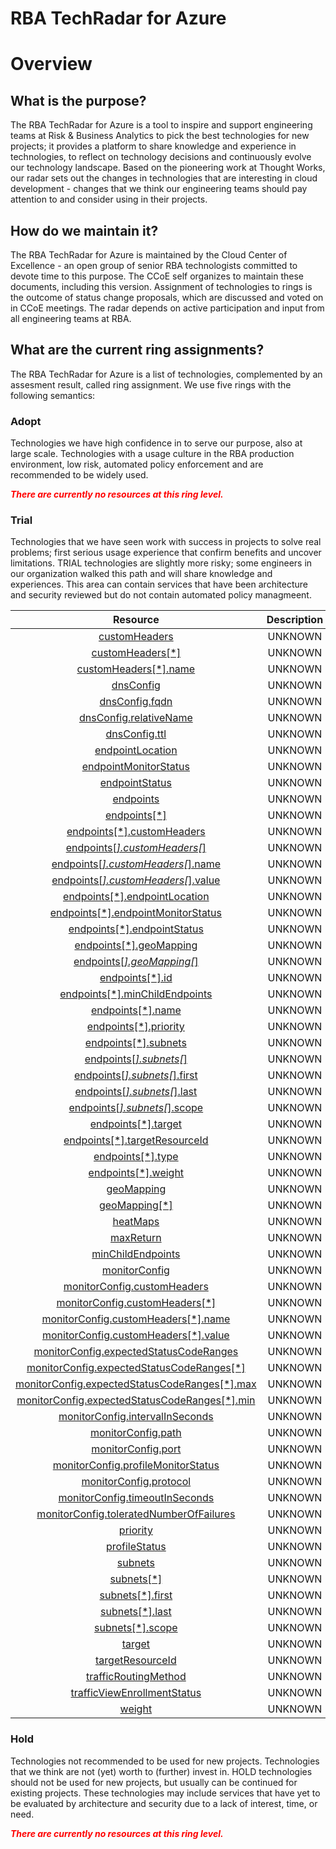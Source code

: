 
RBA TechRadar for Azure
=======================

# Overview

## What is the purpose?


The RBA TechRadar for Azure is a tool to inspire and support engineering teams at Risk & Business Analytics to pick the best technologies for new projects; it provides a platform to share knowledge and experience in technologies, to reflect on technology decisions and continuously evolve our technology landscape.  Based on the pioneering work at Thought Works, our radar sets out the changes in technologies that are interesting in cloud development - changes that we think our engineering teams should pay attention to and consider using in their projects.
## How do we maintain it?


The RBA TechRadar for Azure is maintained by the Cloud Center of Excellence - an open group of senior RBA technologists committed to devote time to this purpose.  The CCoE self organizes to maintain these documents, including this version.  Assignment of technologies to rings is the outcome of status change proposals, which are discussed and voted on in CCoE meetings.  The radar depends on active participation and input from all engineering teams at RBA.
## What are the current ring assignments?


The RBA TechRadar for Azure is a list of technologies, complemented by an assesment result, called ring assignment.  We use five rings with the following semantics:
### Adopt


Technologies we have high confidence in to serve our purpose, also at large scale.  Technologies with a usage culture in the RBA production environment, low risk, automated policy enforcement and are recommended to be widely used.  
  
***<font color="red"> There are currently no resources at this ring level. </font>***
### Trial


Technologies that we have seen work with success in projects to solve real problems;  first serious usage experience that confirm benefits and uncover limitations.  TRIAL technologies are slightly more risky; some engineers in our organization walked this path and will share knowledge and experiences.  This area can contain services that have been architecture and security reviewed but do not contain automated policy managmeent.  

|Resource|Description|Path|Status|
| :---: | :---: | :---: | :---: |
|[customHeaders](https://github.com/openrba/python-azure-techradar/Microsoft.Network/trafficmanagerprofiles/customHeaders/README.md)|UNKNOWN|Microsoft.Network/trafficmanagerprofiles/customHeaders|TRIAL|
|[customHeaders[*]](https://github.com/openrba/python-azure-techradar/Microsoft.Network/trafficmanagerprofiles/customHeaders[*]/README.md)|UNKNOWN|Microsoft.Network/trafficmanagerprofiles/customHeaders[*]|TRIAL|
|[customHeaders[*].name](https://github.com/openrba/python-azure-techradar/Microsoft.Network/trafficmanagerprofiles/customHeaders[*].name/README.md)|UNKNOWN|Microsoft.Network/trafficmanagerprofiles/customHeaders[*].name|TRIAL|
|[dnsConfig](https://github.com/openrba/python-azure-techradar/Microsoft.Network/trafficmanagerprofiles/dnsConfig/README.md)|UNKNOWN|Microsoft.Network/trafficmanagerprofiles/dnsConfig|TRIAL|
|[dnsConfig.fqdn](https://github.com/openrba/python-azure-techradar/Microsoft.Network/trafficmanagerprofiles/dnsConfig.fqdn/README.md)|UNKNOWN|Microsoft.Network/trafficmanagerprofiles/dnsConfig.fqdn|TRIAL|
|[dnsConfig.relativeName](https://github.com/openrba/python-azure-techradar/Microsoft.Network/trafficmanagerprofiles/dnsConfig.relativeName/README.md)|UNKNOWN|Microsoft.Network/trafficmanagerprofiles/dnsConfig.relativeName|TRIAL|
|[dnsConfig.ttl](https://github.com/openrba/python-azure-techradar/Microsoft.Network/trafficmanagerprofiles/dnsConfig.ttl/README.md)|UNKNOWN|Microsoft.Network/trafficmanagerprofiles/dnsConfig.ttl|TRIAL|
|[endpointLocation](https://github.com/openrba/python-azure-techradar/Microsoft.Network/trafficmanagerprofiles/endpointLocation/README.md)|UNKNOWN|Microsoft.Network/trafficmanagerprofiles/endpointLocation|TRIAL|
|[endpointMonitorStatus](https://github.com/openrba/python-azure-techradar/Microsoft.Network/trafficmanagerprofiles/endpointMonitorStatus/README.md)|UNKNOWN|Microsoft.Network/trafficmanagerprofiles/endpointMonitorStatus|TRIAL|
|[endpointStatus](https://github.com/openrba/python-azure-techradar/Microsoft.Network/trafficmanagerprofiles/endpointStatus/README.md)|UNKNOWN|Microsoft.Network/trafficmanagerprofiles/endpointStatus|TRIAL|
|[endpoints](https://github.com/openrba/python-azure-techradar/Microsoft.Network/trafficmanagerprofiles/endpoints/README.md)|UNKNOWN|Microsoft.Network/trafficmanagerprofiles/endpoints|TRIAL|
|[endpoints[*]](https://github.com/openrba/python-azure-techradar/Microsoft.Network/trafficmanagerprofiles/endpoints[*]/README.md)|UNKNOWN|Microsoft.Network/trafficmanagerprofiles/endpoints[*]|TRIAL|
|[endpoints[*].customHeaders](https://github.com/openrba/python-azure-techradar/Microsoft.Network/trafficmanagerprofiles/endpoints[*].customHeaders/README.md)|UNKNOWN|Microsoft.Network/trafficmanagerprofiles/endpoints[*].customHeaders|TRIAL|
|[endpoints[*].customHeaders[*]](https://github.com/openrba/python-azure-techradar/Microsoft.Network/trafficmanagerprofiles/endpoints[*].customHeaders[*]/README.md)|UNKNOWN|Microsoft.Network/trafficmanagerprofiles/endpoints[*].customHeaders[*]|TRIAL|
|[endpoints[*].customHeaders[*].name](https://github.com/openrba/python-azure-techradar/Microsoft.Network/trafficmanagerprofiles/endpoints[*].customHeaders[*].name/README.md)|UNKNOWN|Microsoft.Network/trafficmanagerprofiles/endpoints[*].customHeaders[*].name|TRIAL|
|[endpoints[*].customHeaders[*].value](https://github.com/openrba/python-azure-techradar/Microsoft.Network/trafficmanagerprofiles/endpoints[*].customHeaders[*].value/README.md)|UNKNOWN|Microsoft.Network/trafficmanagerprofiles/endpoints[*].customHeaders[*].value|TRIAL|
|[endpoints[*].endpointLocation](https://github.com/openrba/python-azure-techradar/Microsoft.Network/trafficmanagerprofiles/endpoints[*].endpointLocation/README.md)|UNKNOWN|Microsoft.Network/trafficmanagerprofiles/endpoints[*].endpointLocation|TRIAL|
|[endpoints[*].endpointMonitorStatus](https://github.com/openrba/python-azure-techradar/Microsoft.Network/trafficmanagerprofiles/endpoints[*].endpointMonitorStatus/README.md)|UNKNOWN|Microsoft.Network/trafficmanagerprofiles/endpoints[*].endpointMonitorStatus|TRIAL|
|[endpoints[*].endpointStatus](https://github.com/openrba/python-azure-techradar/Microsoft.Network/trafficmanagerprofiles/endpoints[*].endpointStatus/README.md)|UNKNOWN|Microsoft.Network/trafficmanagerprofiles/endpoints[*].endpointStatus|TRIAL|
|[endpoints[*].geoMapping](https://github.com/openrba/python-azure-techradar/Microsoft.Network/trafficmanagerprofiles/endpoints[*].geoMapping/README.md)|UNKNOWN|Microsoft.Network/trafficmanagerprofiles/endpoints[*].geoMapping|TRIAL|
|[endpoints[*].geoMapping[*]](https://github.com/openrba/python-azure-techradar/Microsoft.Network/trafficmanagerprofiles/endpoints[*].geoMapping[*]/README.md)|UNKNOWN|Microsoft.Network/trafficmanagerprofiles/endpoints[*].geoMapping[*]|TRIAL|
|[endpoints[*].id](https://github.com/openrba/python-azure-techradar/Microsoft.Network/trafficmanagerprofiles/endpoints[*].id/README.md)|UNKNOWN|Microsoft.Network/trafficmanagerprofiles/endpoints[*].id|TRIAL|
|[endpoints[*].minChildEndpoints](https://github.com/openrba/python-azure-techradar/Microsoft.Network/trafficmanagerprofiles/endpoints[*].minChildEndpoints/README.md)|UNKNOWN|Microsoft.Network/trafficmanagerprofiles/endpoints[*].minChildEndpoints|TRIAL|
|[endpoints[*].name](https://github.com/openrba/python-azure-techradar/Microsoft.Network/trafficmanagerprofiles/endpoints[*].name/README.md)|UNKNOWN|Microsoft.Network/trafficmanagerprofiles/endpoints[*].name|TRIAL|
|[endpoints[*].priority](https://github.com/openrba/python-azure-techradar/Microsoft.Network/trafficmanagerprofiles/endpoints[*].priority/README.md)|UNKNOWN|Microsoft.Network/trafficmanagerprofiles/endpoints[*].priority|TRIAL|
|[endpoints[*].subnets](https://github.com/openrba/python-azure-techradar/Microsoft.Network/trafficmanagerprofiles/endpoints[*].subnets/README.md)|UNKNOWN|Microsoft.Network/trafficmanagerprofiles/endpoints[*].subnets|TRIAL|
|[endpoints[*].subnets[*]](https://github.com/openrba/python-azure-techradar/Microsoft.Network/trafficmanagerprofiles/endpoints[*].subnets[*]/README.md)|UNKNOWN|Microsoft.Network/trafficmanagerprofiles/endpoints[*].subnets[*]|TRIAL|
|[endpoints[*].subnets[*].first](https://github.com/openrba/python-azure-techradar/Microsoft.Network/trafficmanagerprofiles/endpoints[*].subnets[*].first/README.md)|UNKNOWN|Microsoft.Network/trafficmanagerprofiles/endpoints[*].subnets[*].first|TRIAL|
|[endpoints[*].subnets[*].last](https://github.com/openrba/python-azure-techradar/Microsoft.Network/trafficmanagerprofiles/endpoints[*].subnets[*].last/README.md)|UNKNOWN|Microsoft.Network/trafficmanagerprofiles/endpoints[*].subnets[*].last|TRIAL|
|[endpoints[*].subnets[*].scope](https://github.com/openrba/python-azure-techradar/Microsoft.Network/trafficmanagerprofiles/endpoints[*].subnets[*].scope/README.md)|UNKNOWN|Microsoft.Network/trafficmanagerprofiles/endpoints[*].subnets[*].scope|TRIAL|
|[endpoints[*].target](https://github.com/openrba/python-azure-techradar/Microsoft.Network/trafficmanagerprofiles/endpoints[*].target/README.md)|UNKNOWN|Microsoft.Network/trafficmanagerprofiles/endpoints[*].target|TRIAL|
|[endpoints[*].targetResourceId](https://github.com/openrba/python-azure-techradar/Microsoft.Network/trafficmanagerprofiles/endpoints[*].targetResourceId/README.md)|UNKNOWN|Microsoft.Network/trafficmanagerprofiles/endpoints[*].targetResourceId|TRIAL|
|[endpoints[*].type](https://github.com/openrba/python-azure-techradar/Microsoft.Network/trafficmanagerprofiles/endpoints[*].type/README.md)|UNKNOWN|Microsoft.Network/trafficmanagerprofiles/endpoints[*].type|TRIAL|
|[endpoints[*].weight](https://github.com/openrba/python-azure-techradar/Microsoft.Network/trafficmanagerprofiles/endpoints[*].weight/README.md)|UNKNOWN|Microsoft.Network/trafficmanagerprofiles/endpoints[*].weight|TRIAL|
|[geoMapping](https://github.com/openrba/python-azure-techradar/Microsoft.Network/trafficmanagerprofiles/geoMapping/README.md)|UNKNOWN|Microsoft.Network/trafficmanagerprofiles/geoMapping|TRIAL|
|[geoMapping[*]](https://github.com/openrba/python-azure-techradar/Microsoft.Network/trafficmanagerprofiles/geoMapping[*]/README.md)|UNKNOWN|Microsoft.Network/trafficmanagerprofiles/geoMapping[*]|TRIAL|
|[heatMaps](https://github.com/openrba/python-azure-techradar/Microsoft.Network/trafficmanagerprofiles/heatMaps/README.md)|UNKNOWN|Microsoft.Network/trafficmanagerprofiles/heatMaps|TRIAL|
|[maxReturn](https://github.com/openrba/python-azure-techradar/Microsoft.Network/trafficmanagerprofiles/maxReturn/README.md)|UNKNOWN|Microsoft.Network/trafficmanagerprofiles/maxReturn|TRIAL|
|[minChildEndpoints](https://github.com/openrba/python-azure-techradar/Microsoft.Network/trafficmanagerprofiles/minChildEndpoints/README.md)|UNKNOWN|Microsoft.Network/trafficmanagerprofiles/minChildEndpoints|TRIAL|
|[monitorConfig](https://github.com/openrba/python-azure-techradar/Microsoft.Network/trafficmanagerprofiles/monitorConfig/README.md)|UNKNOWN|Microsoft.Network/trafficmanagerprofiles/monitorConfig|TRIAL|
|[monitorConfig.customHeaders](https://github.com/openrba/python-azure-techradar/Microsoft.Network/trafficmanagerprofiles/monitorConfig.customHeaders/README.md)|UNKNOWN|Microsoft.Network/trafficmanagerprofiles/monitorConfig.customHeaders|TRIAL|
|[monitorConfig.customHeaders[*]](https://github.com/openrba/python-azure-techradar/Microsoft.Network/trafficmanagerprofiles/monitorConfig.customHeaders[*]/README.md)|UNKNOWN|Microsoft.Network/trafficmanagerprofiles/monitorConfig.customHeaders[*]|TRIAL|
|[monitorConfig.customHeaders[*].name](https://github.com/openrba/python-azure-techradar/Microsoft.Network/trafficmanagerprofiles/monitorConfig.customHeaders[*].name/README.md)|UNKNOWN|Microsoft.Network/trafficmanagerprofiles/monitorConfig.customHeaders[*].name|TRIAL|
|[monitorConfig.customHeaders[*].value](https://github.com/openrba/python-azure-techradar/Microsoft.Network/trafficmanagerprofiles/monitorConfig.customHeaders[*].value/README.md)|UNKNOWN|Microsoft.Network/trafficmanagerprofiles/monitorConfig.customHeaders[*].value|TRIAL|
|[monitorConfig.expectedStatusCodeRanges](https://github.com/openrba/python-azure-techradar/Microsoft.Network/trafficmanagerprofiles/monitorConfig.expectedStatusCodeRanges/README.md)|UNKNOWN|Microsoft.Network/trafficmanagerprofiles/monitorConfig.expectedStatusCodeRanges|TRIAL|
|[monitorConfig.expectedStatusCodeRanges[*]](https://github.com/openrba/python-azure-techradar/Microsoft.Network/trafficmanagerprofiles/monitorConfig.expectedStatusCodeRanges[*]/README.md)|UNKNOWN|Microsoft.Network/trafficmanagerprofiles/monitorConfig.expectedStatusCodeRanges[*]|TRIAL|
|[monitorConfig.expectedStatusCodeRanges[*].max](https://github.com/openrba/python-azure-techradar/Microsoft.Network/trafficmanagerprofiles/monitorConfig.expectedStatusCodeRanges[*].max/README.md)|UNKNOWN|Microsoft.Network/trafficmanagerprofiles/monitorConfig.expectedStatusCodeRanges[*].max|TRIAL|
|[monitorConfig.expectedStatusCodeRanges[*].min](https://github.com/openrba/python-azure-techradar/Microsoft.Network/trafficmanagerprofiles/monitorConfig.expectedStatusCodeRanges[*].min/README.md)|UNKNOWN|Microsoft.Network/trafficmanagerprofiles/monitorConfig.expectedStatusCodeRanges[*].min|TRIAL|
|[monitorConfig.intervalInSeconds](https://github.com/openrba/python-azure-techradar/Microsoft.Network/trafficmanagerprofiles/monitorConfig.intervalInSeconds/README.md)|UNKNOWN|Microsoft.Network/trafficmanagerprofiles/monitorConfig.intervalInSeconds|TRIAL|
|[monitorConfig.path](https://github.com/openrba/python-azure-techradar/Microsoft.Network/trafficmanagerprofiles/monitorConfig.path/README.md)|UNKNOWN|Microsoft.Network/trafficmanagerprofiles/monitorConfig.path|TRIAL|
|[monitorConfig.port](https://github.com/openrba/python-azure-techradar/Microsoft.Network/trafficmanagerprofiles/monitorConfig.port/README.md)|UNKNOWN|Microsoft.Network/trafficmanagerprofiles/monitorConfig.port|TRIAL|
|[monitorConfig.profileMonitorStatus](https://github.com/openrba/python-azure-techradar/Microsoft.Network/trafficmanagerprofiles/monitorConfig.profileMonitorStatus/README.md)|UNKNOWN|Microsoft.Network/trafficmanagerprofiles/monitorConfig.profileMonitorStatus|TRIAL|
|[monitorConfig.protocol](https://github.com/openrba/python-azure-techradar/Microsoft.Network/trafficmanagerprofiles/monitorConfig.protocol/README.md)|UNKNOWN|Microsoft.Network/trafficmanagerprofiles/monitorConfig.protocol|TRIAL|
|[monitorConfig.timeoutInSeconds](https://github.com/openrba/python-azure-techradar/Microsoft.Network/trafficmanagerprofiles/monitorConfig.timeoutInSeconds/README.md)|UNKNOWN|Microsoft.Network/trafficmanagerprofiles/monitorConfig.timeoutInSeconds|TRIAL|
|[monitorConfig.toleratedNumberOfFailures](https://github.com/openrba/python-azure-techradar/Microsoft.Network/trafficmanagerprofiles/monitorConfig.toleratedNumberOfFailures/README.md)|UNKNOWN|Microsoft.Network/trafficmanagerprofiles/monitorConfig.toleratedNumberOfFailures|TRIAL|
|[priority](https://github.com/openrba/python-azure-techradar/Microsoft.Network/trafficmanagerprofiles/priority/README.md)|UNKNOWN|Microsoft.Network/trafficmanagerprofiles/priority|TRIAL|
|[profileStatus](https://github.com/openrba/python-azure-techradar/Microsoft.Network/trafficmanagerprofiles/profileStatus/README.md)|UNKNOWN|Microsoft.Network/trafficmanagerprofiles/profileStatus|TRIAL|
|[subnets](https://github.com/openrba/python-azure-techradar/Microsoft.Network/trafficmanagerprofiles/subnets/README.md)|UNKNOWN|Microsoft.Network/trafficmanagerprofiles/subnets|TRIAL|
|[subnets[*]](https://github.com/openrba/python-azure-techradar/Microsoft.Network/trafficmanagerprofiles/subnets[*]/README.md)|UNKNOWN|Microsoft.Network/trafficmanagerprofiles/subnets[*]|TRIAL|
|[subnets[*].first](https://github.com/openrba/python-azure-techradar/Microsoft.Network/trafficmanagerprofiles/subnets[*].first/README.md)|UNKNOWN|Microsoft.Network/trafficmanagerprofiles/subnets[*].first|TRIAL|
|[subnets[*].last](https://github.com/openrba/python-azure-techradar/Microsoft.Network/trafficmanagerprofiles/subnets[*].last/README.md)|UNKNOWN|Microsoft.Network/trafficmanagerprofiles/subnets[*].last|TRIAL|
|[subnets[*].scope](https://github.com/openrba/python-azure-techradar/Microsoft.Network/trafficmanagerprofiles/subnets[*].scope/README.md)|UNKNOWN|Microsoft.Network/trafficmanagerprofiles/subnets[*].scope|TRIAL|
|[target](https://github.com/openrba/python-azure-techradar/Microsoft.Network/trafficmanagerprofiles/target/README.md)|UNKNOWN|Microsoft.Network/trafficmanagerprofiles/target|TRIAL|
|[targetResourceId](https://github.com/openrba/python-azure-techradar/Microsoft.Network/trafficmanagerprofiles/targetResourceId/README.md)|UNKNOWN|Microsoft.Network/trafficmanagerprofiles/targetResourceId|TRIAL|
|[trafficRoutingMethod](https://github.com/openrba/python-azure-techradar/Microsoft.Network/trafficmanagerprofiles/trafficRoutingMethod/README.md)|UNKNOWN|Microsoft.Network/trafficmanagerprofiles/trafficRoutingMethod|TRIAL|
|[trafficViewEnrollmentStatus](https://github.com/openrba/python-azure-techradar/Microsoft.Network/trafficmanagerprofiles/trafficViewEnrollmentStatus/README.md)|UNKNOWN|Microsoft.Network/trafficmanagerprofiles/trafficViewEnrollmentStatus|TRIAL|
|[weight](https://github.com/openrba/python-azure-techradar/Microsoft.Network/trafficmanagerprofiles/weight/README.md)|UNKNOWN|Microsoft.Network/trafficmanagerprofiles/weight|TRIAL|

### Hold


Technologies not recommended to be used for new projects. Technologies that we think are not (yet) worth to (further) invest in.  HOLD technologies should not be used for new projects, but usually can be continued for existing projects.  These technologies may include services that have yet to be evaluated by architecture and security due to a lack of interest, time, or need.  
  
***<font color="red"> There are currently no resources at this ring level. </font>***